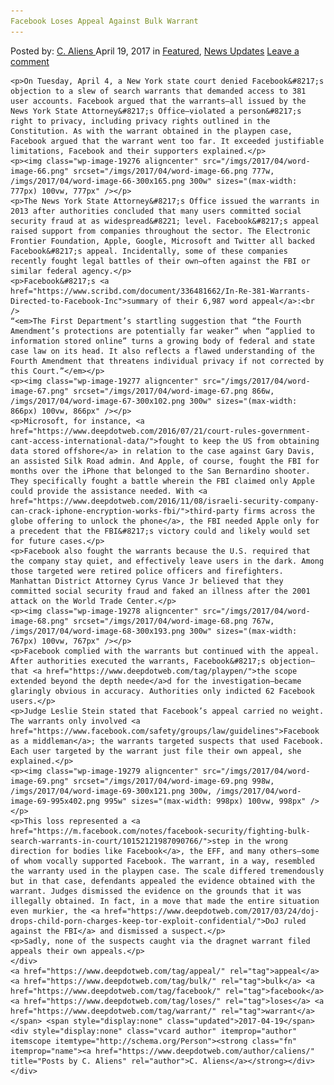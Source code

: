 ```yaml
---
Facebook Loses Appeal Against Bulk Warrant
---
```

<article class="post-listing post-19266 post type-post status-publish format-standard has-post-thumbnail hentry  tag-appeal tag-bulk tag-loses tag-warrant">
    <div class="post-inner">
        <span>Posted by: <a href="https://www.deepdotweb.com/author/caliens/" title="">C. Aliens </a></span>
    <span>April 19, 2017</span>
    <span>in <a href="https://www.deepdotweb.com/category/deepdot-news/" rel="category tag">Featured</a>, <a href="https://www.deepdotweb.com/category/news-updates/" rel="category tag">News Updates</a></span>
    <span><a href="https://www.deepdotweb.com/2017/04/19/facebook-loses-appeal-bulk-warrant/#respond">Leave a comment</a></span>
    </p>
    <div class="clear"></div>
    
    <p>On Tuesday, April 4, a New York state court denied Facebook&#8217;s objection to a slew of search warrants that demanded access to 381 user accounts. Facebook argued that the warrants—all issued by the News York State Attorney&#8217;s Office—violated a person&#8217;s right to privacy, including privacy rights outlined in the Constitution. As with the warrant obtained in the playpen case, Facebook argued that the warrant went too far. It exceeded justifiable limitations, Facebook and their supporters explained.</p>
    <p><img class="wp-image-19276 aligncenter" src="/imgs/2017/04/word-image-66.png" srcset="/imgs/2017/04/word-image-66.png 777w, /imgs/2017/04/word-image-66-300x165.png 300w" sizes="(max-width: 777px) 100vw, 777px" /></p>
    <p>The News York State Attorney&#8217;s Office issued the warrants in 2013 after authorities concluded that many users committed social security fraud at as widespread&#8221; level. Facebook&#8217;s appeal raised support from companies throughout the sector. The Electronic Frontier Foundation, Apple, Google, Microsoft and Twitter all backed Facebook&#8217;s appeal. Incidentally, some of these companies recently fought legal battles of their own—often against the FBI or similar federal agency.</p>
    <p>Facebook&#8217;s <a href="https://www.scribd.com/document/336481662/In-Re-381-Warrants-Directed-to-Facebook-Inc">summary of their 6,987 word appeal</a>:<br />
    “<em>The First Department’s startling suggestion that “the Fourth Amendment’s protections are potentially far weaker” when “applied to information stored online” turns a growing body of federal and state case law on its head. It also reflects a flawed understanding of the Fourth Amendment that threatens individual privacy if not corrected by this Court.”</em></p>
    <p><img class="wp-image-19277 aligncenter" src="/imgs/2017/04/word-image-67.png" srcset="/imgs/2017/04/word-image-67.png 866w, /imgs/2017/04/word-image-67-300x102.png 300w" sizes="(max-width: 866px) 100vw, 866px" /></p>
    <p>Microsoft, for instance, <a href="https://www.deepdotweb.com/2016/07/21/court-rules-government-cant-access-international-data/">fought to keep the US from obtaining data stored offshore</a> in relation to the case against Gary Davis, an assisted Silk Road admin. And Apple, of course, fought the FBI for months over the iPhone that belonged to the San Bernardino shooter. They specifically fought a battle wherein the FBI claimed only Apple could provide the assistance needed. With <a href="https://www.deepdotweb.com/2016/11/08/israeli-security-company-can-crack-iphone-encryption-works-fbi/">third-party firms across the globe offering to unlock the phone</a>, the FBI needed Apple only for a precedent that the FBI&#8217;s victory could and likely would set for future cases.</p>
    <p>Facebook also fought the warrants because the U.S. required that the company stay quiet, and effectively leave users in the dark. Among those targeted were retired police officers and firefighters. Manhattan District Attorney Cyrus Vance Jr believed that they committed social security fraud and faked an illness after the 2001 attack on the World Trade Center.</p>
    <p><img class="wp-image-19278 aligncenter" src="/imgs/2017/04/word-image-68.png" srcset="/imgs/2017/04/word-image-68.png 767w, /imgs/2017/04/word-image-68-300x193.png 300w" sizes="(max-width: 767px) 100vw, 767px" /></p>
    <p>Facebook complied with the warrants but continued with the appeal. After authorities executed the warrants, Facebook&#8217;s objection—that <a href="https://www.deepdotweb.com/tag/playpen/">the scope extended beyond the depth neede</a>d for the investigation—became glaringly obvious in accuracy. Authorities only indicted 62 Facebook users.</p>
    <p>Judge Leslie Stein stated that Facebook’s appeal carried no weight. The warrants only involved <a href="https://www.facebook.com/safety/groups/law/guidelines">Facebook as a middleman</a>; the warrants targeted suspects that used Facebook. Each user targeted by the warrant just file their own appeal, she explained.</p>
    <p><img class="wp-image-19279 aligncenter" src="/imgs/2017/04/word-image-69.png" srcset="/imgs/2017/04/word-image-69.png 998w, /imgs/2017/04/word-image-69-300x121.png 300w, /imgs/2017/04/word-image-69-995x402.png 995w" sizes="(max-width: 998px) 100vw, 998px" /></p>
    <p>This loss represented a <a href="https://m.facebook.com/notes/facebook-security/fighting-bulk-search-warrants-in-court/10152121987090766/">step in the wrong direction for bodies like Facebook</a>, the EFF, and many others—some of whom vocally supported Facebook. The warrant, in a way, resembled the warranty used in the playpen case. The scale differed tremendously but in that case, defendants appealed the evidence obtained with the warrant. Judges dismissed the evidence on the grounds that it was illegally obtained. In fact, in a move that made the entire situation even murkier, the <a href="https://www.deepdotweb.com/2017/03/24/doj-drops-child-porn-charges-keep-tor-exploit-confidential/">DoJ ruled against the FBI</a> and dismissed a suspect.</p>
    <p>Sadly, none of the suspects caught via the dragnet warrant filed appeals their own appeals.</p>
    </div>
    <a href="https://www.deepdotweb.com/tag/appeal/" rel="tag">appeal</a> <a href="https://www.deepdotweb.com/tag/bulk/" rel="tag">bulk</a> <a href="https://www.deepdotweb.com/tag/facebook/" rel="tag">facebook</a> <a href="https://www.deepdotweb.com/tag/loses/" rel="tag">loses</a> <a href="https://www.deepdotweb.com/tag/warrant/" rel="tag">warrant</a></span> <span style="display:none" class="updated">2017-04-19</span>
    <div style="display:none" class="vcard author" itemprop="author" itemscope itemtype="http://schema.org/Person"><strong class="fn" itemprop="name"><a href="https://www.deepdotweb.com/author/caliens/" title="Posts by C. Aliens" rel="author">C. Aliens</a></strong></div>
    </div>
</article>

